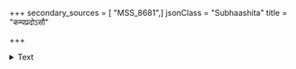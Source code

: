 +++
secondary_sources = [ "MSS_8681",]
jsonClass = "Subhaashita"
title = "कम्पप्रदोऽसौ"

+++

<details><summary>Text</summary>

कम्पप्रदोऽसौ शिशिरर्तुचौरो मुष्णाति वृक्षान् हरते किमस्मान्।  
इतीव भीत्वा परिपाण्डुराणि जातानि शुष्काणि तृणानि भूमौ॥
</details>
